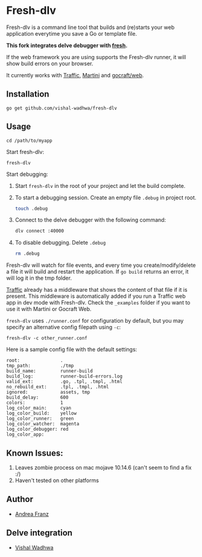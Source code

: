 # Fresh-dlv

Fresh-dlv is a command line tool that builds and (re)starts your web application everytime you save a Go or template file.

**This fork integrates delve debugger with [fresh](https://github.com/gravityblast/fresh).**

If the web framework you are using supports the Fresh-dlv runner, it will show build errors on your browser.

It currently works with [Traffic](https://github.com/pilu/traffic), [Martini](https://github.com/codegangsta/martini) and [gocraft/web](https://github.com/gocraft/web).

## Installation

    go get github.com/vishal-wadhwa/fresh-dlv

## Usage

    cd /path/to/myapp

Start fresh-dlv:

    fresh-dlv

Start debugging:
1. Start `fresh-dlv` in the root of your project and let the build complete.
2. To start a debugging session. Create an empty file `.debug` in project root.

    ```sh
    touch .debug
    ```
3. Connect to the delve debugger with the following command:

    ```sh
    dlv connect :40000
    ```
4. To disable debugging. Delete `.debug`

    ```sh
    rm .debug
    ```

Fresh-dlv will watch for file events, and every time you create/modify/delete a file it will build and restart the application.
If `go build` returns an error, it will log it in the tmp folder.

[Traffic](https://github.com/pilu/traffic) already has a middleware that shows the content of that file if it is present. This middleware is automatically added if you run a Traffic web app in dev mode with Fresh-dlv.
Check the `_examples` folder if you want to use it with Martini or Gocraft Web.

`fresh-dlv` uses `./runner.conf` for configuration by default, but you may specify an alternative config filepath using `-c`:

    fresh-dlv -c other_runner.conf

Here is a sample config file with the default settings:

    root:               .
    tmp_path:           ./tmp
    build_name:         runner-build
    build_log:          runner-build-errors.log
    valid_ext:          .go, .tpl, .tmpl, .html
    no_rebuild_ext:     .tpl, .tmpl, .html
    ignored:            assets, tmp
    build_delay:        600
    colors:             1
    log_color_main:     cyan
    log_color_build:    yellow
    log_color_runner:   green
    log_color_watcher:  magenta
    log_color_debugger: red
    log_color_app:

## Known Issues:
1. Leaves zombie process on mac mojave 10.14.6 (can't seem to find a fix :/)
2. Haven't tested on other platforms

## Author

* [Andrea Franz](http://gravityblast.com)

## Delve integration
* [Vishal Wadhwa](https://github.com/vishal-wadhwa)


